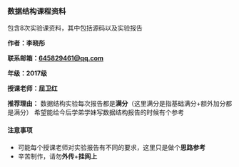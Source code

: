 ### 数据结构课程资料
包含8次实验课资料，其中包括源码以及实验报告

**作者：李晓彤**

**联系邮箱：645829461@qq.com**

**年级：2017级**

**授课老师：屈卫红**

**推荐理由：**
  数据结构实验每次报告都是**满分**（这里满分是指基础满分+额外加分都是满分）
  希望能给今后学弟学妹写数据结构报告的时候有个参考

#### 注意事项

* 可能每个授课老师对实验报告有不同的要求，这里只是做个**思路参考**
* 辛苦制作，请勿**外传**+**挂网上**
